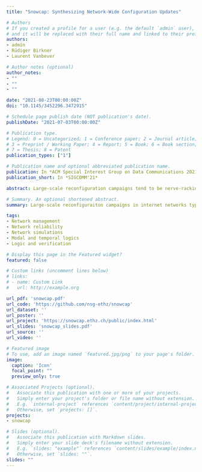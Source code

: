 ```yaml
---
title: "Snowcap: Synthesizing Network-Wide Configuration Updates"

# Authors
# If you created a profile for a user (e.g. the default `admin` user), write the username (folder name) here 
# and it will be replaced with their full name and linked to their profile.
authors:
- admin
- Rüdiger Birkner
- Laurent Vanbever

# Author notes (optional)
author_notes:
- ""
- ""
- ""

date: "2021-08-23T00:00:00Z"
doi: "10.1145/3452296.3472915"

# Schedule page publish date (NOT publication's date).
publishDate: "2021-07-03T00:00:00Z"

# Publication type.
# Legend: 0 = Uncategorized; 1 = Conference paper; 2 = Journal article;
# 3 = Preprint / Working Paper; 4 = Report; 5 = Book; 6 = Book section;
# 7 = Thesis; 8 = Patent
publication_types: ["1"]

# Publication name and optional abbreviated publication name.
publication: In *ACM Special Interest Group on Data Communications 2021*
publication_short: In *SIGCOMM'21*

abstract: Large-scale reconfiguration campaigns tend to be nerve-racking for network operators as they can lead to significant network downtimes, decreased performance, and policy violations. Unfortunately, existing reconfiguration frameworks often fall short in practice as they either only support a small set of reconfiguration scenarios or simply do not scale.<br /><br />We address these problems with Snowcap, the first network reconfiguration framework which can synthesize configuration updates that comply with arbitrary hard and soft specifications, and involve arbitrary routing protocols. Our key contribution is an efficient search procedure which leverages counter-examples to efficiently navigate the space of configuration updates. Given a reconfiguration ordering which violates the desired specifications, our algorithm automatically identifies the problematic commands so that it can avoid this particular order in the next iteration.<br /><br />We fully implemented Snowcap and extensively evaluated its scalability and effectiveness on real-world topologies and typical, large-scale reconfiguration scenarios. Even for large topologies, Snowcap finds a valid reconfiguration ordering with minimal side-effects (i.e., traffic shifts) within a few seconds at most.

# Summary. An optional shortened abstract.
summary: Large-scale reconfiguraiton campaigns in internet networks typically introduce downtimes, decrease performance, and violate security policies. *Snowcap* solves this issue by safely and automatically reconfiguring the netowrk step-by-step.

tags: 
- Network management
- Network reliability
- Network simulations
- Modal and temporal logics
- Logic and verification

# Display this page in the Featured widget?
featured: false

# Custom links (uncomment lines below)
# links:
# - name: Custom Link
#   url: http://example.org

url_pdf: 'snowcap.pdf'
url_code: 'https://github.com/nsg-ethz/snowcap'
url_dataset: ''
url_poster: ''
url_project: 'https://snowcap.ethz.ch/public/index.html'
url_slides: 'snowcap_slides.pdf'
url_source: ''
url_video: ''

# Featured image
# To use, add an image named `featured.jpg/png` to your page's folder. 
image:
  caption: 'Icon'
  focal_point: ""
  preview_only: true

# Associated Projects (optional).
#   Associate this publication with one or more of your projects.
#   Simply enter your project's folder or file name without extension.
#   E.g. `internal-project` references `content/project/internal-project/index.md`.
#   Otherwise, set `projects: []`.
projects:
- snowcap

# Slides (optional).
#   Associate this publication with Markdown slides.
#   Simply enter your slide deck's filename without extension.
#   E.g. `slides: "example"` references `content/slides/example/index.md`.
#   Otherwise, set `slides: ""`.
slides: ""
---
```

